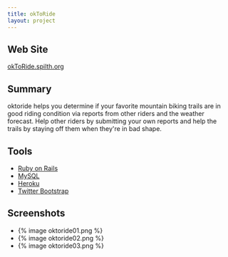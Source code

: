 ```yaml
---
title: okToRide
layout: project
---
```


## Web Site

[okToRide.spilth.org](http://oktoride.spilth.org/)

## Summary

oktoride helps you determine if your favorite mountain biking trails are in good riding condition via reports from other riders and the weather forecast. Help other riders by submitting your own reports and help the trails by staying off them when they're in bad shape.

## Tools

- [Ruby on Rails]()
- [MySQL]()
- [Heroku]()
- [Twitter Bootstrap]()

## Screenshots

<ul class="thumbnails">
<li>{% image oktoride01.png %}</li>
<li>{% image oktoride02.png %}</li>
<li>{% image oktoride03.png %}</li>
</ul>

